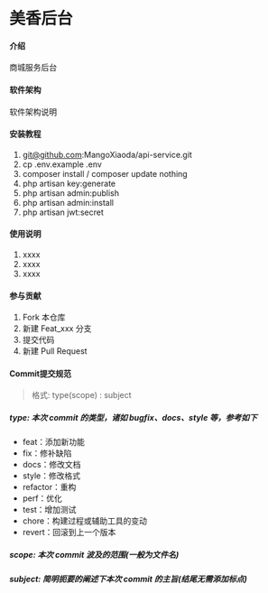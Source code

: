 # 美香后台

#### 介绍
商城服务后台

#### 软件架构
软件架构说明


#### 安装教程

1.  git@github.com:MangoXiaoda/api-service.git
2.  cp .env.example .env
3.  composer install / composer update nothing
4.  php artisan key:generate
5.  php artisan admin:publish
6.  php artisan admin:install
7.  php artisan jwt:secret

#### 使用说明

1.  xxxx
2.  xxxx
3.  xxxx

#### 参与贡献

1.  Fork 本仓库
2.  新建 Feat_xxx 分支
3.  提交代码
4.  新建 Pull Request


#### Commit提交规范
> 格式: type(scope) : subject
##### type: 本次 commit 的类型，诸如 bugfix、docs、style 等，参考如下
- feat：添加新功能
- fix：修补缺陷
- docs：修改文档
- style：修改格式
- refactor：重构
- perf：优化
- test：增加测试
- chore：构建过程或辅助工具的变动
- revert：回滚到上一个版本

##### scope: 本次 commit 波及的范围(一般为文件名)

##### subject: 简明扼要的阐述下本次 commit 的主旨(结尾无需添加标点)


